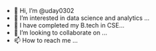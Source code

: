 - 👋 Hi, I’m @uday0302
- 👀 I’m interested in data science and analytics ...
- 🌱 I have completed my B.tech in CSE...
- 💞️ I’m looking to collaborate on ...
- 📫 How to reach me ...

<!---
uday0302/uday0302 is a ✨ special ✨ repository because its `README.md` (this file) appears on your GitHub profile.
You can click the Preview link to take a look at your changes.
--->
